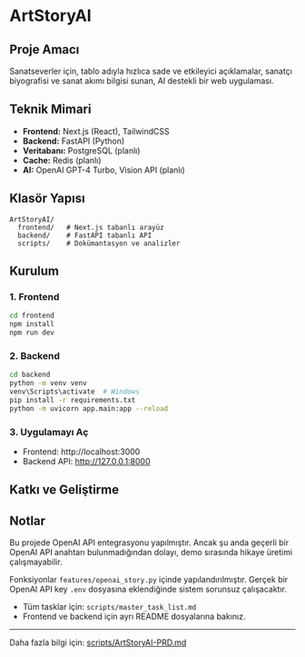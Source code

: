 # ArtStoryAI

## Proje Amacı

Sanatseverler için, tablo adıyla hızlıca sade ve etkileyici açıklamalar, sanatçı biyografisi ve sanat akımı bilgisi sunan, AI destekli bir web uygulaması.

## Teknik Mimari

- **Frontend:** Next.js (React), TailwindCSS
- **Backend:** FastAPI (Python)
- **Veritabanı:** PostgreSQL (planlı)
- **Cache:** Redis (planlı)
- **AI:** OpenAI GPT-4 Turbo, Vision API (planlı)

## Klasör Yapısı

```
ArtStoryAI/
  frontend/   # Next.js tabanlı arayüz
  backend/    # FastAPI tabanlı API
  scripts/    # Dokümantasyon ve analizler
```

## Kurulum

### 1. Frontend

```bash
cd frontend
npm install
npm run dev
```

### 2. Backend

```bash
cd backend
python -m venv venv
venv\Scripts\activate  # Windows
pip install -r requirements.txt
python -m uvicorn app.main:app --reload
```

### 3. Uygulamayı Aç

- Frontend: http://localhost:3000
- Backend API: http://127.0.0.1:8000

## Katkı ve Geliştirme

## Notlar

Bu projede OpenAI API entegrasyonu yapılmıştır. Ancak şu anda geçerli bir OpenAI API anahtarı bulunmadığından dolayı, demo sırasında hikaye üretimi çalışmayabilir.

Fonksiyonlar `features/openai_story.py` içinde yapılandırılmıştır. Gerçek bir OpenAI API key `.env` dosyasına eklendiğinde sistem sorunsuz çalışacaktır.

- Tüm tasklar için: `scripts/master_task_list.md`
- Frontend ve backend için ayrı README dosyalarına bakınız.

---

Daha fazla bilgi için: [scripts/ArtStoryAI-PRD.md](scripts/ArtStoryAI-PRD.md)
